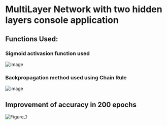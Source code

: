 # MultiLayer Network with two hidden layers console application
## Functions Used:
### Sigmoid activasion function used
![image](https://github.com/user-attachments/assets/721eb129-c9fb-40f5-a673-01ae34787c84)

### Backpropagation method used using Chain Rule
![image](https://github.com/user-attachments/assets/7f0bc5c6-6b4c-4d6b-82fd-6c2a613e5d9c)

## Improvement of accuracy in 200 epochs 
![Figure_1](https://github.com/user-attachments/assets/31adad25-914c-4b50-91fe-4888aa8b3eb5)
